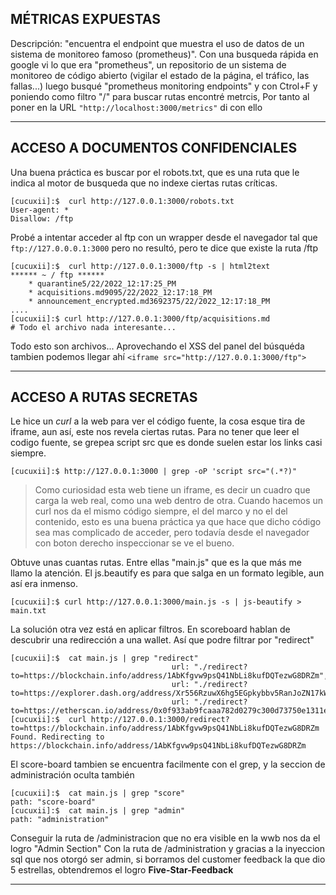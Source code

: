 

## MÉTRICAS EXPUESTAS

Descripción: "encuentra el endpoint que muestra el uso de datos de un sistema de monitoreo famoso (prometheus)". 
Con una busqueda rápida en google vi lo que era "prometheus", un repositorio de un sistema de monitoreo de código abierto (vigilar el estado de la página, el tráfico,
las fallas...) luego busqué "prometheus monitoring endpoints" y con Ctrol+F y poniendo como filtro "/" para buscar rutas encontré metrcis, Por tanto
al poner en la URL ```"http://localhost:3000/metrics"``` di con ello

-----------------------------------------------------------------------------------------------

## ACCESO A DOCUMENTOS CONFIDENCIALES

Una buena práctica es buscar por el robots.txt, que es una ruta que le indica al motor de busqueda que no indexe ciertas rutas críticas.
```console
[cucuxii]:$  curl http://127.0.0.1:3000/robots.txt
User-agent: *
Disallow: /ftp
```
Probé a intentar acceder al ftp con un wrapper desde el navegador tal que ```ftp://127.0.0.0.1:3000``` pero no resultó, pero te dice que existe la ruta /ftp
```console
[cucuxii]:$  curl http://127.0.0.1:3000/ftp -s | html2text                                                                                                
****** ~ / ftp ******
    * quarantine5/22/2022_12:17:25_PM
    * acquisitions.md9095/22/2022_12:17:18_PM
    * announcement_encrypted.md3692375/22/2022_12:17:18_PM
....
[cucuxii]:$ curl http://127.0.0.1:3000/ftp/acquisitions.md
# Todo el archivo nada interesante...
```
Todo esto son archivos...
Aprovechando el XSS del panel del búsquéda tambien podemos llegar ahí ```<iframe src="http://127.0.0.1:3000/ftp">```

-----------------------------------------------------------------------------------------------

## ACCESO A RUTAS SECRETAS

Le hice un *curl* a la web para ver el código fuente, la cosa esque tira de iframe, aun así, este nos revela ciertas rutas. Para no tener que leer 
el codigo fuente, se grepea script src que es donde suelen estar los links casi siempre.
```console
[cucuxii]:$ http://127.0.0.1:3000 | grep -oP 'script src="(.*?)"
``` 
> Como curiosidad esta web tiene un iframe, es decir un cuadro que carga la web real, como una web dentro de otra. Cuando hacemos un curl nos da 
> el mismo código siempre, el del marco y no el del contenido, esto es una buena práctica ya que hace que dicho código sea mas complicado de acceder,
> pero todavía desde el navegador con boton derecho inspeccionar se ve el bueno.

Obtuve unas cuantas rutas. Entre ellas "main.js" que es la que más me llamo la atención. El js.beautify es para que salga en un formato legible, aun así era inmenso.
```console
[cucuxii]:$ curl http://127.0.0.1:3000/main.js -s | js-beautify > main.txt
```
La solución otra vez está en aplicar filtros. En scoreboard hablan de descubrir una redirección a una wallet. Así que podre filtrar por "redirect"
```console
[cucuxii]:$  cat main.js | grep "redirect" 
                                    url: "./redirect?to=https://blockchain.info/address/1AbKfgvw9psQ41NbLi8kufDQTezwG8DRZm",
                                    url: "./redirect?to=https://explorer.dash.org/address/Xr556RzuwX6hg5EGpkybbv5RanJoZN17kW",
                                    url: "./redirect?to=https://etherscan.io/address/0x0f933ab9fcaaa782d0279c300d73750e1311eae6",
[cucuxii]:$  curl http://127.0.0.1:3000/redirect?to=https://blockchain.info/address/1AbKfgvw9psQ41NbLi8kufDQTezwG8DRZm
Found. Redirecting to https://blockchain.info/address/1AbKfgvw9psQ41NbLi8kufDQTezwG8DRZm
```
El score-board tambien se encuentra facilmente con el grep, y la seccion de administración oculta también
```console
[cucuxii]:$  cat main.js | grep "score"
path: "score-board"
[cucuxii]:$  cat main.js | grep "admin"
path: "administration"
```
Conseguir la ruta de /administracion que no era visible en la wwb nos da el logro "Admin Section"
Con la ruta de /administration y gracias a la inyeccion sql que nos otorgó ser admin, si borramos del customer feedback la que dio 5 estrellas, obtendremos el logro
**Five-Star-Feedback**

-----------------------------------------------------------------------------------------------



